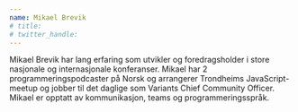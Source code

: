 ```yaml
---
name: Mikael Brevik
# title: 
# twitter_handle: 
---
```

Mikael Brevik har lang erfaring som utvikler og foredragsholder i store nasjonale og internasjonale konferanser. Mikael har 2 programmeringspodcaster på Norsk og arrangerer Trondheims JavaScript-meetup og jobber til det daglige som Variants Chief Community Officer. Mikael er opptatt av kommunikasjon, teams og programmeringsspråk.
